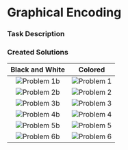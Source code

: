 # Graphical Encoding
### Task Description

### Created Solutions
| Black and White| Colored | 
| :-------------: |:-------------:|
| ![Problem 1b](https://github.com/CarolineNB/InformationVisualization/blob/master/Exercises/Color/demo/Problem1b.PNG) | ![Problem 1](https://github.com/CarolineNB/InformationVisualization/blob/master/Exercises/Color/demo/Problem1.PNG) | 
| ![Problem 2b](https://github.com/CarolineNB/InformationVisualization/blob/master/Exercises/Color/demo/Problem2b.PNG) | ![Problem 2](https://github.com/CarolineNB/InformationVisualization/blob/master/Exercises/Color/demo/Problem2.PNG) | 
| ![Problem 3b](https://github.com/CarolineNB/InformationVisualization/blob/master/Exercises/Color/demo/Problem3b.PNG) | ![Problem 3](https://github.com/CarolineNB/InformationVisualization/blob/master/Exercises/Color/demo/Problem3.PNG) | 
| ![Problem 4b](https://github.com/CarolineNB/InformationVisualization/blob/master/Exercises/Color/demo/Problem3b.PNG) | ![Problem 4](https://github.com/CarolineNB/InformationVisualization/blob/master/Exercises/Color/demo/Problem4.PNG) | 
| ![Problem 5b](https://github.com/CarolineNB/InformationVisualization/blob/master/Exercises/Color/demo/Problem5b.PNG) | ![Problem 5](https://github.com/CarolineNB/InformationVisualization/blob/master/Exercises/Color/demo/Problem5.PNG) | 
| ![Problem 6b](https://github.com/CarolineNB/InformationVisualization/blob/master/Exercises/Color/demo/Problem6b.PNG) | ![Problem 6](https://github.com/CarolineNB/InformationVisualization/blob/master/Exercises/Color/demo/Problem6.PNG) | 
